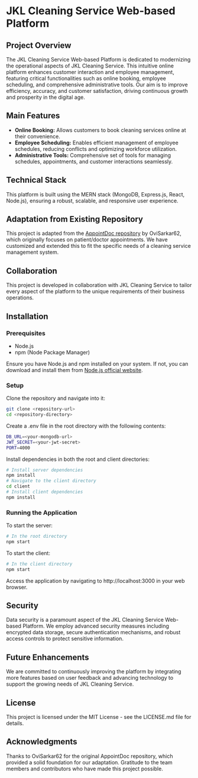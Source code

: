 # JKL Cleaning Service Web-based Platform

## Project Overview

The JKL Cleaning Service Web-based Platform is dedicated to modernizing the operational aspects of JKL Cleaning Service. This intuitive online platform enhances customer interaction and employee management, featuring critical functionalities such as online booking, employee scheduling, and comprehensive administrative tools. Our aim is to improve efficiency, accuracy, and customer satisfaction, driving continuous growth and prosperity in the digital age.

## Main Features

- **Online Booking:** Allows customers to book cleaning services online at their convenience.
- **Employee Scheduling:** Enables efficient management of employee schedules, reducing conflicts and optimizing workforce utilization.
- **Administrative Tools:** Comprehensive set of tools for managing schedules, appointments, and customer interactions seamlessly.

## Technical Stack

This platform is built using the MERN stack (MongoDB, Express.js, React, Node.js), ensuring a robust, scalable, and responsive user experience.

## Adaptation from Existing Repository

This project is adapted from the [AppointDoc repository](https://github.com/OviSarkar62/AppointDoc) by OviSarkar62, which originally focuses on patient/doctor appointments. We have customized and extended this to fit the specific needs of a cleaning service management system.

## Collaboration

This project is developed in collaboration with JKL Cleaning Service to tailor every aspect of the platform to the unique requirements of their business operations.

## Installation

### Prerequisites

- Node.js
- npm (Node Package Manager)

Ensure you have Node.js and npm installed on your system. If not, you can download and install them from [Node.js official website](https://nodejs.org/).

### Setup

Clone the repository and navigate into it:

```bash
git clone <repository-url>
cd <repository-directory>
```

Create a .env file in the root directory with the following contents:

```bash
DB_URL=<your-mongodb-url>
JWT_SECRET=<your-jwt-secret>
PORT=4000
```

Install dependencies in both the root and client directories:

```bash
# Install server dependencies
npm install
# Navigate to the client directory
cd client
# Install client dependencies
npm install
```

### Running the Application
To start the server:

```bash
# In the root directory
npm start
```

To start the client:

```bash
# In the client directory
npm start
```

Access the application by navigating to http://localhost:3000 in your web browser.

## Security
Data security is a paramount aspect of the JKL Cleaning Service Web-based Platform. We employ advanced security measures including encrypted data storage, secure authentication mechanisms, and robust access controls to protect sensitive information.

## Future Enhancements
We are committed to continuously improving the platform by integrating more features based on user feedback and advancing technology to support the growing needs of JKL Cleaning Service.

## License
This project is licensed under the MIT License - see the LICENSE.md file for details.

## Acknowledgments
Thanks to OviSarkar62 for the original AppointDoc repository, which provided a solid foundation for our adaptation.
Gratitude to the team members and contributors who have made this project possible.

